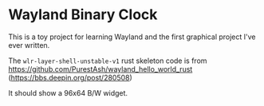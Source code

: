 # Wayland Binary Clock
This is a toy project for learning Wayland and the first graphical project I've ever written.

The `wlr-layer-shell-unstable-v1` rust skeleton code is from https://github.com/PurestAsh/wayland_hello_world_rust (https://bbs.deepin.org/post/280508)

It should show a 96x64 B/W widget.
